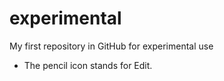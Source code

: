 experimental
============

My first repository in GitHub for experimental use

* The pencil icon stands for Edit.
